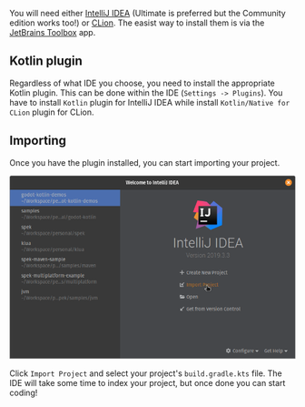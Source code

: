 You will need either [IntelliJ IDEA](https://jetbrains.com/idea) (Ultimate is preferred but the Community edition works too!) or [CLion](https://www.jetbrains.com/clion/). The easist way to install them is via the [JetBrains Toolbox](https://www.jetbrains.com/toolbox-app/) app.


## Kotlin plugin
Regardless of what IDE you choose, you need to install the appropriate Kotlin plugin. This can be done within the IDE (`Settings -> Plugins`). You have to install `Kotlin` plugin for IntelliJ IDEA while install `Kotlin/Native for CLion` plugin for CLion.

## Importing
Once you have the plugin installed, you can start importing your project.

![Import](../assets/img/import.png)

Click `Import Project` and select your project's `build.gradle.kts` file. The IDE will take some time to index your project, but once done you can start coding!
